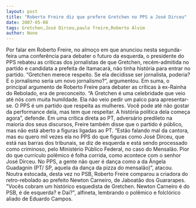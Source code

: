 ```yaml
---
layout: post
title: "Roberto Freire diz que prefere Gretchen no PPS a José Dirceu"
date: 2007-05-08
tags: Gretchen,José Dirceu,paulo freire,Roberto Alvim
author: None
---
```

Por falar em Roberto Freire, no almo&ccedil;o em que anunciou nesta segunda-feira uma confer&ecirc;ncia para debater o futuro da esquerda, o presidente do PPS rebateu as cr&iacute;ticas dos jornalistas de que Gretchen, rec&eacute;m-admitida no partido e candidata a prefeita de Itamacar&aacute;, n&atilde;o tinha hist&oacute;ria para entrar no partido.
&ldquo;Gretchen merece respeito. Se ela decidisse ser jornalista, poderia? E o jornalismo seria um novo jornalismo?&rdquo;, argumentou.
Em suma, o principal argumento de Roberto Freire para debater as cr&iacute;ticas &agrave; ex-Rainha do Rebolado, era de preconceito.
&ldquo;A Gretchen &eacute; uma celebridade que veio at&eacute; n&oacute;s com muita humildade. Ela n&atilde;o veio pedir um palco para apresentar-se. O PPS &eacute; um partido que respeita as mulheres. Voc&ecirc; pode at&eacute; n&atilde;o gostar da performance dela, mas tem que respeitar. A hist&oacute;ria pol&iacute;tica dela come&ccedil;a agora&rdquo;, defende.
Em uma cr&iacute;tica direta ao PT, advers&aacute;rio predileto na maioria dos seus discursos, Freire tamb&eacute;m disse que o partido &eacute; p&uacute;blico, mas n&atilde;o est&aacute; aberto a figuras ligadas ao PT.
&ldquo;Est&atilde;o falando mal da cantora, mas eu quero mil vezes ela no PPS do que figuras como Jos&eacute; Dirceu, que est&aacute; nas barras dos tribunais, se diz de esquerda e est&aacute; sendo processado como criminoso, pelo Minist&eacute;rio P&uacute;blico Federal, no caso do Mensal&atilde;o. Pior do que curr&iacute;culo pol&ecirc;mico &eacute; folha corrida, como acontece com o senhor Jos&eacute; Dirceu. No PPS, a gente n&atilde;o quer &eacute; dan&ccedil;a como a da &Acirc;ngela Guadagnin (PT/ SP, aquela da dan&ccedil;a da pizza do mensal&atilde;o)&rdquo;, atacou.
Noutra estocada, desta vez no PSB, Roberto Freire comparou a criadora do retro-rebolado ao prefeito Newton Carneiro, de Jaboat&atilde;o dos Guararapes. &quot;Voc&ecirc;s cobram um hist&oacute;rico esquedista de Gretchen. Newton Carneiro &eacute; do PSB, &eacute; de esquerda? e Dai?&quot;, alfineta, lembrando o pol&ecirc;mico e folcl&oacute;rico aliado de Eduardo Campos. 